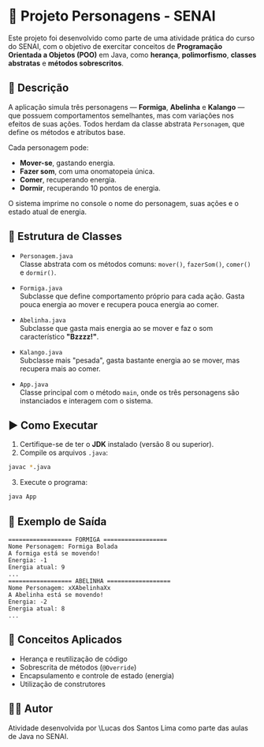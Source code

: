 # 🐜 Projeto Personagens - SENAI

Este projeto foi desenvolvido como parte de uma atividade prática do curso do SENAI, com o objetivo de exercitar conceitos de **Programação Orientada a Objetos (POO)** em Java, como **herança**, **polimorfismo**, **classes abstratas** e **métodos sobrescritos**.

## 📄 Descrição

A aplicação simula três personagens — **Formiga**, **Abelinha** e **Kalango** — que possuem comportamentos semelhantes, mas com variações nos efeitos de suas ações. Todos herdam da classe abstrata `Personagem`, que define os métodos e atributos base.

Cada personagem pode:
- **Mover-se**, gastando energia.
- **Fazer som**, com uma onomatopeia única.
- **Comer**, recuperando energia.
- **Dormir**, recuperando 10 pontos de energia.

O sistema imprime no console o nome do personagem, suas ações e o estado atual de energia.

## 🧩 Estrutura de Classes

- `Personagem.java`  
  Classe abstrata com os métodos comuns: `mover()`, `fazerSom()`, `comer()` e `dormir()`.

- `Formiga.java`  
  Subclasse que define comportamento próprio para cada ação. Gasta pouca energia ao mover e recupera pouca energia ao comer.

- `Abelinha.java`  
  Subclasse que gasta mais energia ao se mover e faz o som característico **"Bzzzz!"**.

- `Kalango.java`  
  Subclasse mais "pesada", gasta bastante energia ao se mover, mas recupera mais ao comer.

- `App.java`  
  Classe principal com o método `main`, onde os três personagens são instanciados e interagem com o sistema.

## ▶️ Como Executar

1. Certifique-se de ter o **JDK** instalado (versão 8 ou superior).
2. Compile os arquivos `.java`:

```bash
javac *.java
````

3. Execute o programa:

```bash
java App
```

## 📌 Exemplo de Saída

```text
================== FORMIGA ==================
Nome Personagem: Formiga Bolada
A formiga está se movendo!
Energia: -1
Energia atual: 9
...
================== ABELINHA ==================
Nome Personagem: xXAbelinhaXx
A Abelinha está se movendo!
Energia: -2
Energia atual: 8
...
```

## 🎯 Conceitos Aplicados

* Herança e reutilização de código
* Sobrescrita de métodos (`@Override`)
* Encapsulamento e controle de estado (energia)
* Utilização de construtores

## 👨‍🏫 Autor

Atividade desenvolvida por \Lucas dos Santos Lima como parte das aulas de Java no SENAI.

